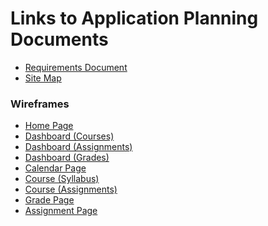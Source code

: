 # Links to Application Planning Documents

- [Requirements Document](./requirements-doc.md)
- [Site Map](./LMS%20Sitemap.png)

### Wireframes

- [Home Page](./Home%20Page.png)
- [Dashboard (Courses)](./Dashboard%20(Courses).png)
- [Dashboard (Assignments)](./Dashboard%20(Assignments).png)
- [Dashboard (Grades)](./Dashboard%20(Grades).png)
- [Calendar Page](./Calendar%20Page.png)
- [Course (Syllabus)](./Course%20(Syllabus).png)
- [Course (Assignments)](./Course%20(Assignments)%20.png)
- [Grade Page](./Grade%20Page.png)
- [Assignment Page](./Assignment%20Page%20.png)